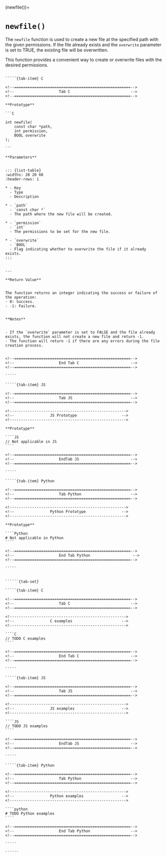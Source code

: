 <!-- ============================================================== -->
(newfile())=
# `newfile()`
<!-- ============================================================== -->


The `newfile` function is used to create a new file at the specified path with the given permissions. If the file already exists and the `overwrite` parameter is set to TRUE, the existing file will be overwritten.

This function provides a convenient way to create or overwrite files with the desired permissions.


<!------------------------------------------------------------>
<!--                    Prototypes                          -->
<!------------------------------------------------------------>

``````{tab-set}

`````{tab-item} C

<!--====================================================-->
<!--                    Tab C                           -->
<!--====================================================-->

**Prototype**

```C

int newfile(
    const char *path,
    int permission,
    BOOL overwrite
);

```

**Parameters**


::: {list-table}
:widths: 20 20 60
:header-rows: 1

* - Key
  - Type
  - Description

* - `path`
  - `const char *`
  - The path where the new file will be created.

* - `permission`
  - `int`
  - The permissions to be set for the new file.

* - `overwrite`
  - `BOOL`
  - Flag indicating whether to overwrite the file if it already exists.
:::


---

**Return Value**


The function returns an integer indicating the success or failure of the operation:
- 0: Success.
- -1: Failure.


**Notes**


- If the `overwrite` parameter is set to FALSE and the file already exists, the function will not create a new file and return -1.
- The function will return -1 if there are any errors during the file creation process.


<!--====================================================-->
<!--                    End Tab C                       -->
<!--====================================================-->

`````

`````{tab-item} JS

<!--====================================================-->
<!--                    Tab JS                          -->
<!--====================================================-->

<!---------------------------------------------------->
<!--                JS Prototype                    -->
<!---------------------------------------------------->

**Prototype**

````JS
// Not applicable in JS
````

<!--====================================================-->
<!--                    EndTab JS                       -->
<!--====================================================-->

`````

`````{tab-item} Python

<!--====================================================-->
<!--                    Tab Python                      -->
<!--====================================================-->

<!---------------------------------------------------->
<!--                Python Prototype                -->
<!---------------------------------------------------->

**Prototype**

````Python
# Not applicable in Python
````

<!--====================================================-->
<!--                    End Tab Python                   -->
<!--====================================================-->

`````

``````

<!------------------------------------------------------------>
<!--                    Examples                            -->
<!------------------------------------------------------------>

```````{dropdown} Examples

``````{tab-set}

`````{tab-item} C

<!--====================================================-->
<!--                    Tab C                           -->
<!--====================================================-->

<!---------------------------------------------------->
<!--                C examples                      -->
<!---------------------------------------------------->

````C
// TODO C examples
````

<!--====================================================-->
<!--                    End Tab C                       -->
<!--====================================================-->

`````

`````{tab-item} JS

<!--====================================================-->
<!--                    Tab JS                          -->
<!--====================================================-->

<!---------------------------------------------------->
<!--                JS examples                     -->
<!---------------------------------------------------->

````JS
// TODO JS examples
````

<!--====================================================-->
<!--                    EndTab JS                       -->
<!--====================================================-->

`````

`````{tab-item} Python

<!--====================================================-->
<!--                    Tab Python                      -->
<!--====================================================-->

<!---------------------------------------------------->
<!--                Python examples                 -->
<!---------------------------------------------------->

````python
# TODO Python examples
````

<!--====================================================-->
<!--                    End Tab Python                  -->
<!--====================================================-->

`````

``````

```````

